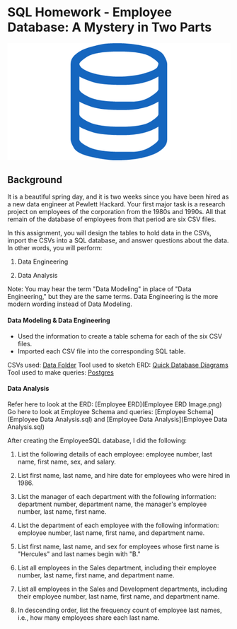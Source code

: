 # SQL Homework - Employee Database: A Mystery in Two Parts

![sql.png](sql.png)

## Background

It is a beautiful spring day, and it is two weeks since you have been hired as a new data engineer at Pewlett Hackard. Your first major task is a research project on employees of the corporation from the 1980s and 1990s. All that remain of the database of employees from that period are six CSV files.

In this assignment, you will design the tables to hold data in the CSVs, import the CSVs into a SQL database, and answer questions about the data. In other words, you will perform:

1. Data Engineering

3. Data Analysis

Note: You may hear the term "Data Modeling" in place of "Data Engineering," but they are the same terms. Data Engineering is the more modern wording instead of Data Modeling.

#### Data Modeling & Data Engineering

* Used the information to create a table schema for each of the six CSV files. 
* Imported each CSV file into the corresponding SQL table. 

CSVs used: [Data Folder](https://github.com/Tam-ala/sql-challenge/blob/master/data)
Tool used to sketch ERD: [Quick Database Diagrams](http://www.quickdatabasediagrams.com)
Tool used to make queries: [Postgres](https://www.postgresql.org/)

#### Data Analysis

Refer here to look at the ERD: [Employee ERD](Employee ERD Image.png)
Go here to look at Employee Schema and queries: [Employee Schema](Employee Data Analysis.sql) and [Employee Data Analysis](Employee Data Analysis.sql)

After creating the EmployeeSQL database, I did the following:

1. List the following details of each employee: employee number, last name, first name, sex, and salary.

2. List first name, last name, and hire date for employees who were hired in 1986.

3. List the manager of each department with the following information: department number, department name, the manager's employee number, last name, first name.

4. List the department of each employee with the following information: employee number, last name, first name, and department name.

5. List first name, last name, and sex for employees whose first name is "Hercules" and last names begin with "B."

6. List all employees in the Sales department, including their employee number, last name, first name, and department name.

7. List all employees in the Sales and Development departments, including their employee number, last name, first name, and department name.

8. In descending order, list the frequency count of employee last names, i.e., how many employees share each last name.
